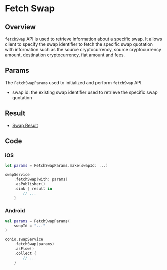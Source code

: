 # Fetch Swap

## Overview

`fetchSwap` API is used to retrieve information about a specific swap. It allows client to specify the swap identifier to fetch the specific swap quotation with information such as the source cryptocurrency, source cryptocurrency amount, destination cryptocurrency, fiat amount and fees.

## Params

The `FetchSwapParams` used to initialized and perform `fetchSwap` API.

- swap id: the existing swap identifier used to retrieve the specific swap quotation

## Result

- [Swap Result](SwapResult.md)

## Code

### iOS
```swift
let params = FetchSwapParams.make(swapId: ...) 

swapService
    .fetchSwap(with: params)
    .asPublisher()
    .sink { result in
        // ...
    }
```

### Android
```kotlin
val params = FetchSwapParams(
    swapId = "..."
)

conio.swapService
    .fetchSwap(params)
    .asFlow()
    .collect {
        // ...
    }
```